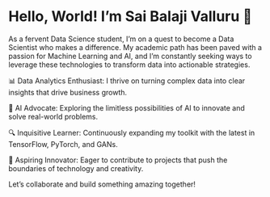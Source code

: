 # Hello, World! I’m Sai Balaji Valluru 👋

As a fervent Data Science student, I’m on a quest to become a Data Scientist who makes a difference. My academic path has been paved with a passion for Machine Learning and AI, and I’m constantly seeking ways to leverage these technologies to transform data into actionable strategies.

📊 Data Analytics Enthusiast: I thrive on turning complex data into clear insights that drive business growth.

🤖 AI Advocate: Exploring the limitless possibilities of AI to innovate and solve real-world problems.

🔍 Inquisitive Learner: Continuously expanding my toolkit with the latest in TensorFlow, PyTorch, and GANs.

🚀 Aspiring Innovator: Eager to contribute to projects that push the boundaries of technology and creativity.

Let’s collaborate and build something amazing together!
